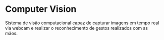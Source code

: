 # Computer Vision
Sistema de visão computacional capaz de capturar imagens em tempo real via webcam e realizar o reconhecimento de gestos realizados com as mãos.
